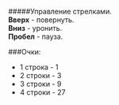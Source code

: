 
#####Управление стрелками.  
**Вверх** - повернуть.  
**Вниз** - уронить.  
**Пробел** - пауза.  

###Очки:

* 1 строка - 1  
* 2 строки - 3  
* 3 строки - 9  
* 4 строки - 27
